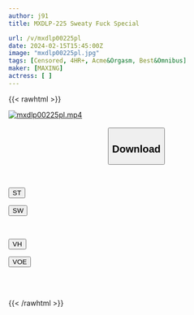 ```yaml
---
author: j91
title: MXDLP-225 Sweaty Fuck Special

url: /v/mxdlp00225pl
date: 2024-02-15T15:45:00Z
image: "mxdlp00225pl.jpg"
tags: [Censored, 4HR+, Acme&Orgasm, Best&Omnibus]
maker: [MAXING]
actress: [ ]
---
```



{{< rawhtml >}}

<div class="video" data-videoid="1a6G2Og202Iezr7">
    <a href="javascript:;">
        <img src="/v/mxdlp00225pl/mxdlp00225pl.jpg" width="WIDTH" height="HEIGHT" alt="mxdlp00225pl.mp4" loading="lazy">
    </a>
</div>

<script type="text/javascript" src="https://j91.asia/asset/on-demand-st.js"></script>

<br>
  <link rel="stylesheet" href="https://j91.asia/asset/bs5.css">
  
  <center>
  <button class="btn btn-primary" type="button" data-bs-toggle="collapse" data-bs-target=".multi-collapse" aria-expanded="false" aria-controls="multiCollapseExample1 multiCollapseExample2"><h2>Download</h2></button></center>
</p>
<div class="row">
  <div class="col">
    <div class="collapse multi-collapse" id="multiCollapseExample1">
      <div class="card card-body">
	      	      <br>
<div class="buttons">  
<p><a href="https://streamtape.to/v/1a6G2Og202Iezr7" target="_blank"><button class="btn-hover color-3"><i class="fa fa-download"></i> ST</button></a></p>
<p><a href="https://cdnwish.com/dk9c6usnfgid" target="_blank"><button class="btn-hover color-2"><i class="fa fa-download"></i> SW</button></a></p></div>
    </div>
  </div>
</div>
  <div class="col">
    <div class="collapse multi-collapse" id="multiCollapseExample2">
      <div class="card card-body">
	      <br>
<div class="buttons">
<p><a href="https://vidhidepro.com/f/smpgkw4s9zdl"><button class="btn-hover color-9"><i class="fa fa-download"></i> VH</button></a></p>
<p><a href="https://voe.sx/s3oty5ipxff9"><button class="btn-hover color-8"><i class="fa fa-download"></i> VOE</button></a></p></div>
<br><br>
      </div>
    </div>
  </div>
</div>

{{< /rawhtml >}}